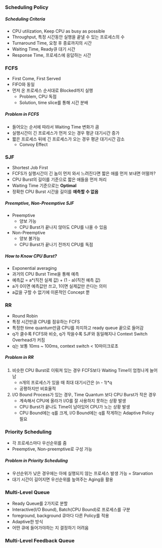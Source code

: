 ### Scheduling Policy

##### Scheduling Criteria

- CPU utilization, Keep CPU as busy as possible
- Throughput, 특정 시간동안 실행을 끝낼 수 있는 프로세스의 수
- Turnaround Time, 요청 후 종료까지의 시간
- Waiting Time, Ready큐 대기 시간
- Response Time, 프로세스에 응답하는 시간

### FCFS

- First Come, First Served
- FIFO와 동일
- 먼저 온 프로세스 순서대로 Blocked까지 실행
  - Problem, CPU 독점
  - Solution, time slice를 통해 시간 분배

##### Problem in FCFS

- 들어오는 순서에 따라서 Waiting Time 변화가 큼
- 실행시간이 긴 프로세스가 먼저 오는 경우 평균 대기시간 증가
- 짧은 프로세스 뒤에 긴 프로세스가 오는 경우 평균 대기시간 감소
  - Convoy Effect

### SJF

- Shortest Job First
- FCFS가 실행시간이 긴 놈이 먼저 와서 느려진다면 짧은 애를 먼저 보내면 어떨까?
- CPU Burst의 길이를 기준으로 짧은 애들을 먼저 처리
- Waiting Time 기준으로는 **Optimal**
- 정확한 CPU Burst 시간을 길이를 **예측할 수 없음**

##### Preemptive, Non-Preemptive SJF

- Preemptive
  - 양보 가능
  - CPU Burst가 끝나지 않아도 CPU를 나올 수 있음
- Non-Preemptive
  - 양보 불가능
  - CPU Burst가 끝나기 전까지 CPU를 독점

##### How to Know CPU Burst?

- Exponential averaging
- 과거의 CPU Burst Time을 통해 예측
- 예측값 = a\*(직전 실제 값) + (1 - a)(직전 예측 값)
- a가 0이면 예측값만 쓰고, 1이면 실제값만 쓴다는 의미
- a값을 구할 수 없기에 이론적인 Concept 뿐

### RR

- Round Robin
- 특정 시간만큼 CPU를 점유하는 FCFS
- 특정한 time quantum만큼 CPU를 차지하고 ready queue 끝으로 들어감
- q가 클수록 FCFS와 비슷, q가 작을수록 SJF와 동일해지나 Context Switch Overhead가 커짐
- q는 보통 10ms ~ 100ms, context switch < 10마이크로초

##### Problem in RR

1. 비슷한 CPU Burst로 이뤄져 있는 경우 FCFS보다 Waiting Time이 엄청나게 늘어남
   - n개의 프로세스가 있을 때 최대 대기시간은 (n - 1)\*q
   - 공평하지만 비효율적
2. I/O Bound Process가 있는 경우, Time Quantum 보다 CPU Burst가 작은 경우
   - 계속해서 CPU에 올라가 I/O를 잘 사용하지 못하는 상황 발생
   - CPU Burst가 끝나도 Time이 남아있어 CPU가 노는 상황 발생
   - CPU Bound에는 q를 크게, I/O Bound에는 q를 작게하는 Adaptive Policy 필요

### Priority Scheduling

- 각 프로세스마다 우선순위를 줌
- Preemptive, Non-preemptive로 구성 가능

##### Problem in Priority Scheduling

- 우선순위가 낮은 경우에는 아에 실행되지 않는 프로세스 발생 가능 = Starvation
- 대기 시간이 길어지면 우선순위를 높여주는 Aging을 활용

### Multi-Level Queue

- Ready Queue를 2가지로 분할
- Interactive(I/O Bound), Batch(CPU Bound)로 프로세스를 구분
- foreground, background 큐마다 다른 Policy를 적용
- Adaptive한 방식
- 어떤 큐에 들어가야하는 지 결정하기 어려움

### Multi-Level Feedback Queue
